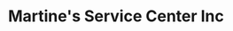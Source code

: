 ---
title: "Martine's Service Center Inc"
url: /middletown/martines-service-center-inc-hillcrest-drive/
shop: Autowerkstatt
---